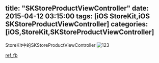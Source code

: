 title: "SKStoreProductViewController"
date: 2015-04-12 03:15:00
tags: [iOS StoreKit,iOS SKStoreProductViewController]
categories: [iOS,StoreKit,SKStoreProductViewController]
---
StoreKit中的SKStoreProductViewController 
![123](http://i4.minus.com/jbsvwq8wimjJEU.jpg)

[ref_fb][]

[ref_fb]: https://www.facebook.com/groups/iostw/permalink/878330525527631/